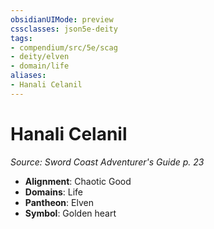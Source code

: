 ```yaml
---
obsidianUIMode: preview
cssclasses: json5e-deity
tags:
- compendium/src/5e/scag
- deity/elven
- domain/life
aliases: 
- Hanali Celanil
---
```

# Hanali Celanil
*Source: Sword Coast Adventurer's Guide p. 23* 

- **Alignment**: Chaotic Good
- **Domains**: Life
- **Pantheon**: Elven
- **Symbol**: Golden heart